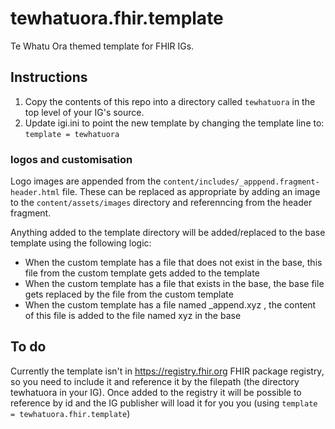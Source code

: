 # tewhatuora.fhir.template

Te Whatu Ora themed template for FHIR IGs. 

## Instructions

1. Copy the contents of this repo into a directory called `tewhatuora` in the top level of your IG's source.
2. Update igi.ini to point the new template by changing the template line to: `template = tewhatuora`

### logos and customisation

Logo images are appended from the `content/includes/_apppend.fragment-header.html` file. These can be replaced as appropriate by adding an image to the `content/assets/images` directory and referenncing from the header fragment. 

Anything added to the template directory will be added/replaced to the base template using the following logic: 
* When the custom template has a file that does not exist in the base, this file from the custom template gets added to the template
* When the custom template has a file that exists in the base, the base file gets replaced by the file from the custom template
* When the custom template has a file named _append.xyz , the content of this file is added to the file named xyz in the base

## To do

Currently the template isn't in https://registry.fhir.org FHIR package registry, so you need to include it and reference it by the filepath (the directory tewhatuora in your IG). Once added to the registry it will be possible to reference by id and the IG publisher will load it for you you (using `template = tewhatuora.fhir.template`)